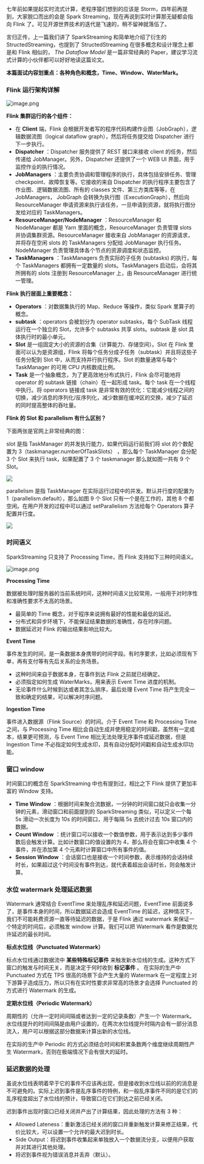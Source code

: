 七年前如果提起实时流式计算，老程序猿们想到的应该是 Storm，四年前再提到，大家脱口而出的会是 Spark
Streaming，现在再说到实时计算那无疑都会指向 Flink 了。可见开源世界技术的迭代是飞速的，稍不留神就落伍了。

言归正传，上一篇我们讲了 SparkStreaming 和简单地介绍了衍生的 StructedStreaming，也提到了
StructedStreaming 在很多概念和设计理念上都是和 Flink 相似的， _The Dataflow Model_ 是一篇非常经典的
Paper，建议学习流式计算的小伙伴都可以好好地读这篇论文。

**本篇面试内容划重点：各种角色和概念，Time、Window、WaterMark。**

### Flink 运行架构详解

![image.png](https://images.gitbook.cn/776afc30-d4e9-11ea-aefa-4fa1d18dcf14)

**Flink 集群运行的各个组件：**

  * 在 **Client** 端，Flink 会根据开发者写的程序代码构建作业图（JobGraph），逻辑数据流图（logical dataflow graph），然后将任务提交给 Dispatcher 进行下一步执行。
  * **Dispatcher** ：Dispatcher 服务提供了 REST 接口来接收 client 的任务，然后传递给 JobManager。另外，Dispatcher 还提供了一个 WEB UI 界面，用于监控作业的执行情况。
  * **JobManagers** ：主要负责协调和管理程序的执行，具体包括安排任务、管理 checkpoint、故障恢复等。它接收的来自 Dispatcher 的执行程序主要包含了作业图、逻辑数据流图、所有的 classes 文件、第三方类库等等，在 JobManagers， JobGraph 会转换为执行图（ExecutionGraph），然后向 ResourceManager 申请资源来执行该任务，一旦申请到资源，就将执行图分发给对应的 TaskManagers。
  * **ResourceManager/NodeManager** ：ResourceManager 和 NodeManager 都是 Yarn 里面的概念，ResourceManager 负责管理 slots 并协调集群资源。ResourceManager 接收来自 JobManager 的资源请求，并将存在空闲 slots 的 TaskManagers 分配给 JobManager 执行任务。NodeManager 负责管理具体各个节点的资源调度和状态监控。
  * **TaskManagers** ：TaskManagers 负责实际的子任务 (subtasks) 的执行，每个 TaskManagers 都拥有一定数量的 slots。TaskManagers 启动后，会将其所拥有的 slots 注册到 ResourceManager 上，由 ResourceManager 进行统一管理。

**Flink 执行层面上重要概念：**

  * **Operators** ：对数据集执行的 Map、Reduce 等操作，类似 Spark 里算子的概念。
  * **subtask** ：operators 会被划分为 operator subtasks，每个 SubTask 线程运行在一个独立的 Slot，允许多个 subtasks 共享 slots。subtask 是 slot 具体执行时的最小单元。
  * **Slot** 是一组固定大小的资源的合集（计算能力、存储空间）。Slot 在 Flink 里面可以认为是资源组，Flink 将每个任务分成子任务（subtask）并且将这些子任务分配到 Slot 中，从而支持并行执行程序。Slot 的数量通常与每个 TaskManager 的可用 CPU 内核数成比例。
  * **Task** 是一个抽象概念，为了更高效地分布式执行，Flink 会尽可能地将 operator 的 subtask 链接（chain）在一起形成 task。每个 task 在一个线程中执行。将 operators 链接成 task 是非常有效的优化：它能减少线程之间的切换，减少消息的序列化/反序列化，减少数据在缓冲区的交换，减少了延迟的同时提高整体的吞吐量。

**Flink 的 Slot 和 parallelism 有什么区别？**

下面两张是官网上非常经典的图：

slot 是指 TaskManager 的并发执行能力，如果代码运行前我们将 slot 的个数配置为
3（taskmanager.numberOfTaskSlots） ，那么每个 TaskManager 会分配 3 个 Slot 来执行 task，如果配置了
3 个 taskmanager 那么就如图一共有 9 个 Slot。

![](https://images.gitbook.cn/646d3ad0-d4e9-11ea-8a86-ed86f9ad27de)

parallelism 是指 TaskManager 在实际运行过程中的并发。默认并行度的配置为 1（parallelism.default），那么如图 9
个 Slot 只有一个是在工作的，其他 8 个都空闲。在用户开发的过程中可以通过 setParallelism 方法给每个 Operators
算子配置并行度。

![](https://images.gitbook.cn/4be9bf60-d4e9-11ea-9a28-578527398d60)

### 时间语义

SparkStreaming 只支持了 Processing Time，而 Flink 支持如下三种时间语义。

![image.png](https://images.gitbook.cn/3e8eb5f0-d4e9-11ea-a48e-2d1c419ba8b6)

**Processing Time**

数据被处理时服务器的当前系统时间，这种时间语义比较常用，一般用于对时序性和准确性要求不太高的场景。

  * 最简单的 Time 概念，对于程序来说拥有最好的性能和最低的延迟。
  * 分布式和异步环境下，不能保证结果数据的准确性，存在时序问题。
  * 数据延迟对 Flink 的输出结果影响比较大。

**Event Time**

事件发生的时间，是一条数据本身携带的时间字段。有时序要求，比如必须现有下单，再有支付等有先后关系的业务场景。

  * 这种时间来自于数据本身，在事件到达 Flink 之前就已经确定。
  * 必须指定如何生成 WaterMarks，用来表示 Event Time 进度的机制。
  * 无论事件什么时候到达或者其怎么排序，最后处理 Event Time 将产生完全一致和确定的结果，可以解决时序问题。

**Ingestion Time**

事件进入数据源（Flink Source）的时间。介于 Event Time 和 Processing Time 之间，与 Processing Time
相比会自动生成并使用稳定的时间戳，虽然有一定成本，结果更可预测，与 Event Time 相比无法处理无序事件或延迟数据，但是 Ingestion Time
不必指定如何生成水印，具有自动分配时间戳和自动生成水印功能。

### 窗口 window

时间窗口的概念在 SparkStreaming 中也有提到过，相比之下 Flink 提供了更加丰富的 Window 支持。

  * **Time Window** ：根据时间来聚合流数据，一分钟的时间窗口就只会收集一分钟的元素，滑动窗口和前面提到的 SparkStreaming 类似，可以定义一个每 5s 滑动一次长度为 10s 的时间窗口，用于每隔 5s 去统计过去 10s 窗口内的数据。
  * **Count Window** ：统计窗口可以接收一个数值参数，用于表示达到多少事件数后会触发计算。比如计数窗口的值设置的为 4，那么将会在窗口中收集 4 个事件，并在添加第 4 个元素时计算窗口中所有事件的值。
  * **Session Window** ：会话窗口也是接收一个时间参数，表示维持的会话持续时长，如果超过这个时间没有事件到达，就代表着超出会话时长，则会触发计算。

### 水位 watermark 处理延迟数据

Watermark 通常结合 EventTime 来处理乱序和延迟问题，EventTime 前面说多了，是事件本身的时间，所以数据延迟会造成
EventTime 的延迟，这种情况下，我们不可能耗费资源一直等待延迟的数据，于是 Flink 通过 watermark 来保证一个特定的时间后，必须触发
window 计算。我们可以把 Watermark 看作是数据允许延迟的最长时间。

**标点水位线（Punctuated Watermark）**

标点水位线通过数据流中 **某些特殊标记事件** 来触发新水位线的生成。这种方式下窗口的触发与时间无关，而是决定于何时收到 **标记事件** 。
在实际的生产中 Punctuated 方式在 TPS 很高的场景下会产生大量的 Watermark
在一定程度上对下游算子造成压力，所以只有在实时性要求非常高的场景才会选择 Punctuated 的方式进行 Watermark 的生成。

**定期水位线（Periodic Watermark）**

周期性的（允许一定时间间隔或者达到一定的记录条数）产生一个
Watermark。水位线提升的时间间隔是由用户设置的，在两次水位线提升时隔内会有一部分消息流入，用户可以根据这部分数据来计算出新的水位线。

在实际的生产中 Periodic 的方式必须结合时间和积累条数两个维度继续周期性产生 Watermark，否则在极端情况下会有很大的延时。

### 延迟数据的处理

虽说水位线表明着早于它的事件不应该再出现，但是接收到水位线以前的的消息是不可避免的。实际上迟到事件是乱序事件的特例，和一般乱序事件不同的是它们的乱序程度超出了水位线的预计，导致窗口在它们到达之前已经关闭。

迟到事件出现时窗口已经关闭并产出了计算结果，因此处理的方法有 3 种：

  * Allowed Lateness：重新激活已经关闭的窗口并重新触发计算来修正结果，代价比较大，可以设置一个允许的最大迟到时长。
  * Side Output：将迟到事件收集起来单独放入一个数据流分支，以便用户获取并对其进行其他处理。
  * 将迟到事件视为错误消息并丢弃（默认）。

